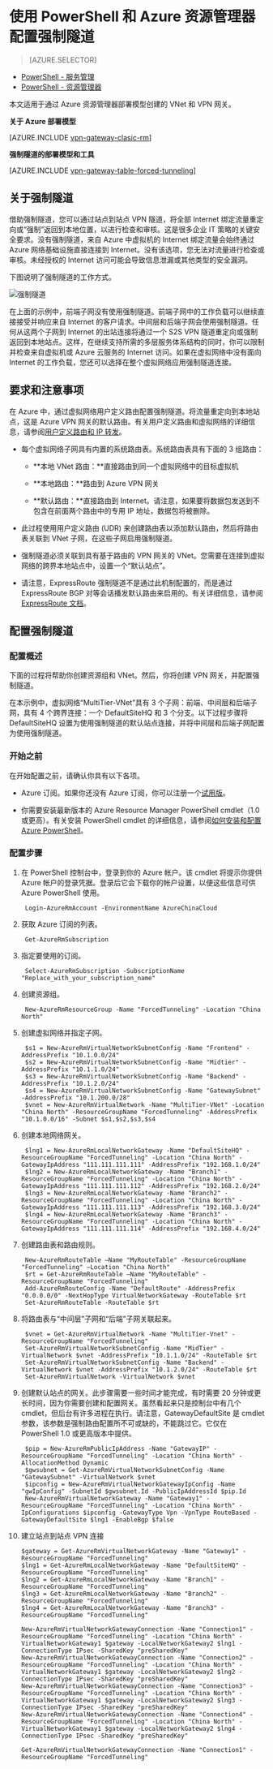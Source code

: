 <properties 
   pageTitle="使用 Resource Manager 为 VPN 网关配置强制隧道 | Azure"
   description="如果你的虚拟网络具有跨界 VPN 网关，你可以将全部 Internet 绑定流量重定向或“强制”返回到本地位置。本文适用于 Resource Manager 部署模型。"
   services="vpn-gateway"
   documentationCenter="na"
   authors="cherylmc"
   manager="carmonm"
   editor=""
   tags="azure-resource-manager"/>
<tags 
   ms.service="vpn-gateway"
   ms.date="04/12/2016"
   wacn.date="05/09/2016" />

# 使用 PowerShell 和 Azure 资源管理器配置强制隧道

> [AZURE.SELECTOR]
- [PowerShell - 服务管理](/documentation/articles/vpn-gateway-about-forced-tunneling)
- [PowerShell - 资源管理器](/documentation/articles/vpn-gateway-forced-tunneling-rm)

本文适用于通过 Azure 资源管理器部署模型创建的 VNet 和 VPN 网关。

**关于 Azure 部署模型**

[AZURE.INCLUDE [vpn-gateway-clasic-rm](../includes/vpn-gateway-classic-rm-include.md)]

**强制隧道的部署模型和工具**

[AZURE.INCLUDE [vpn-gateway-table-forced-tunneling](../includes/vpn-gateway-table-forcedtunnel-include.md)]


## 关于强制隧道

借助强制隧道，您可以通过站点到站点 VPN 隧道，将全部 Internet 绑定流量重定向或“强制”返回到本地位置，以进行检查和审核。这是很多企业 IT 策略的关键安全要求。没有强制隧道，来自 Azure 中虚拟机的 Internet 绑定流量会始终通过 Azure 网络基础设施直接连接到 Internet。没有该选项，您无法对流量进行检查或审核。未经授权的 Internet 访问可能会导致信息泄漏或其他类型的安全漏洞。

下图说明了强制隧道的工作方式。

![强制隧道](./media/vpn-gateway-forced-tunneling-rm/forced-tunnel.png)

在上面的示例中，前端子网没有使用强制隧道。前端子网中的工作负载可以继续直接接受并响应来自 Internet 的客户请求。中间层和后端子网会使用强制隧道。任何从这两个子网到 Internet 的出站连接将通过一个 S2S VPN 隧道重定向或强制返回到本地站点。这样，在继续支持所需的多层服务体系结构的同时，你可以限制并检查来自虚拟机或 Azure 云服务的 Internet 访问。如果在虚拟网络中没有面向 Internet 的工作负载，您还可以选择在整个虚拟网络应用强制隧道连接。

## 要求和注意事项

在 Azure 中，通过虚拟网络用户定义路由配置强制隧道。将流量重定向到本地站点，这是 Azure VPN 网关的默认路由。有关用户定义路由和虚拟网络的详细信息，请参阅[用户定义路由和 IP 转发](/documentation/articles/virtual-networks-udr-overview)。

- 每个虚拟网络子网具有内置的系统路由表。系统路由表具有下面的 3 组路由：

	- **本地 VNet 路由：**直接路由到同一个虚拟网络中的目标虚拟机
	
	- **本地路由：**路由到 Azure VPN 网关
	
	- **默认路由：**直接路由到 Internet。请注意，如果要将数据包发送到不包含在前面两个路由中的专用 IP 地址，数据包将被删除。

-  此过程使用用户定义路由 (UDR) 来创建路由表以添加默认路由，然后将路由表关联到 VNet 子网，在这些子网启用强制隧道。

- 强制隧道必须关联到具有基于路由的 VPN 网关的 VNet。您需要在连接到虚拟网络的跨界本地站点中，设置一个“默认站点”。

- 请注意，ExpressRoute 强制隧道不是通过此机制配置的，而是通过 ExpressRoute BGP 对等会话播发默认路由来启用的。有关详细信息，请参阅 [ExpressRoute 文档](/documentation/services/expressroute)。

## 配置强制隧道

### 配置概述

下面的过程将帮助你创建资源组和 VNet。然后，你将创建 VPN 网关，并配置强制隧道。

在本示例中，虚拟网络“MultiTier-VNet”具有 3 个子网：前端、中间层和后端子网，具有 4 个跨界连接：一个 DefaultSiteHQ 和 3 个分支。以下过程步骤将 DefaultSiteHQ 设置为使用强制隧道的默认站点连接，并将中间层和后端子网配置为使用强制隧道。

	
### 开始之前

在开始配置之前，请确认你具有以下各项。

- Azure 订阅。如果你还没有 Azure 订阅，你可以注册一个[试用版](/pricing/1rmb-trial)。

- 你需要安装最新版本的 Azure Resource Manager PowerShell cmdlet（1.0 或更高）。有关安装 PowerShell cmdlet 的详细信息，请参阅[如何安装和配置 Azure PowerShell](/documentation/articles/powershell-install-configure)。


### 配置步骤

1. 在 PowerShell 控制台中，登录到你的 Azure 帐户。该 cmdlet 将提示你提供 Azure 帐户的登录凭据。登录后它会下载你的帐户设置，以便这些信息可供 Azure PowerShell 使用。

		Login-AzureRmAccount -EnvironmentName AzureChinaCloud

2. 获取 Azure 订阅的列表。

		Get-AzureRmSubscription

2. 指定要使用的订阅。

		Select-AzureRmSubscription -SubscriptionName "Replace_with_your_subscription_name"
		
3. 创建资源组。

		New-AzureRmResourceGroup -Name "ForcedTunneling" -Location "China North"

4. 创建虚拟网络并指定子网。

		$s1 = New-AzureRmVirtualNetworkSubnetConfig -Name "Frontend" -AddressPrefix "10.1.0.0/24"
		$s2 = New-AzureRmVirtualNetworkSubnetConfig -Name "Midtier" -AddressPrefix "10.1.1.0/24"
		$s3 = New-AzureRmVirtualNetworkSubnetConfig -Name "Backend" -AddressPrefix "10.1.2.0/24"
		$s4 = New-AzureRmVirtualNetworkSubnetConfig -Name "GatewaySubnet" -AddressPrefix "10.1.200.0/28"
		$vnet = New-AzureRmVirtualNetwork -Name "MultiTier-VNet" -Location "China North" -ResourceGroupName "ForcedTunneling" -AddressPrefix "10.1.0.0/16" -Subnet $s1,$s2,$s3,$s4

5. 创建本地网络网关。

		$lng1 = New-AzureRmLocalNetworkGateway -Name "DefaultSiteHQ" -ResourceGroupName "ForcedTunneling" -Location "China North" -GatewayIpAddress "111.111.111.111" -AddressPrefix "192.168.1.0/24"
		$lng2 = New-AzureRmLocalNetworkGateway -Name "Branch1" -ResourceGroupName "ForcedTunneling" -Location "China North" -GatewayIpAddress "111.111.111.112" -AddressPrefix "192.168.2.0/24"
		$lng3 = New-AzureRmLocalNetworkGateway -Name "Branch2" -ResourceGroupName "ForcedTunneling" -Location "China North" -GatewayIpAddress "111.111.111.113" -AddressPrefix "192.168.3.0/24"
		$lng4 = New-AzureRmLocalNetworkGateway -Name "Branch3" -ResourceGroupName "ForcedTunneling" -Location "China North" -GatewayIpAddress "111.111.111.114" -AddressPrefix "192.168.4.0/24"
		
6. 创建路由表和路由规则。

		New-AzureRmRouteTable –Name "MyRouteTable" -ResourceGroupName "ForcedTunneling" –Location "China North"
		$rt = Get-AzureRmRouteTable –Name "MyRouteTable" -ResourceGroupName "ForcedTunneling" 
		Add-AzureRmRouteConfig -Name "DefaultRoute" -AddressPrefix "0.0.0.0/0" -NextHopType VirtualNetworkGateway -RouteTable $rt
		Set-AzureRmRouteTable -RouteTable $rt


6. 将路由表与“中间层”子网和“后端”子网关联起来。

		$vnet = Get-AzureRmVirtualNetwork -Name "MultiTier-Vnet" -ResourceGroupName "ForcedTunneling"
		Set-AzureRmVirtualNetworkSubnetConfig -Name "MidTier" -VirtualNetwork $vnet -AddressPrefix "10.1.1.0/24" -RouteTable $rt
		Set-AzureRmVirtualNetworkSubnetConfig -Name "Backend" -VirtualNetwork $vnet -AddressPrefix "10.1.2.0/24" -RouteTable $rt
		Set-AzureRmVirtualNetwork -VirtualNetwork $vnet

9. 创建默认站点的网关。此步骤需要一些时间才能完成，有时需要 20 分钟或更长时间，因为你需要创建和配置网关。虽然看起来只是控制台中有几个 cmdlet，但后台有许多进程在执行。请注意，GatewayDefaultSite 是 cmdlet 参数，该参数是强制路由配置所不可或缺的，不能跳过它。它仅在 PowerShell 1.0 或更高版本中提供。

		$pip = New-AzureRmPublicIpAddress -Name "GatewayIP" -ResourceGroupName "ForcedTunneling" -Location "China North" -AllocationMethod Dynamic
		$gwsubnet = Get-AzureRmVirtualNetworkSubnetConfig -Name "GatewaySubnet" -VirtualNetwork $vnet
		$ipconfig = New-AzureRmVirtualNetworkGatewayIpConfig -Name "gwIpConfig" -SubnetId $gwsubnet.Id -PublicIpAddressId $pip.Id
		New-AzureRmVirtualNetworkGateway -Name "Gateway1" -ResourceGroupName "ForcedTunneling" -Location "China North" -IpConfigurations $ipconfig -GatewayType Vpn -VpnType RouteBased -GatewayDefaultSite $lng1 -EnableBgp $false

10. 建立站点到站点 VPN 连接

		$gateway = Get-AzureRmVirtualNetworkGateway -Name "Gateway1" -ResourceGroupName "ForcedTunneling"
		$lng1 = Get-AzureRmLocalNetworkGateway -Name "DefaultSiteHQ" -ResourceGroupName "ForcedTunneling" 
		$lng2 = Get-AzureRmLocalNetworkGateway -Name "Branch1" -ResourceGroupName "ForcedTunneling" 
		$lng3 = Get-AzureRmLocalNetworkGateway -Name "Branch2" -ResourceGroupName "ForcedTunneling" 
		$lng4 = Get-AzureRmLocalNetworkGateway -Name "Branch3" -ResourceGroupName "ForcedTunneling" 

		New-AzureRmVirtualNetworkGatewayConnection -Name "Connection1" -ResourceGroupName "ForcedTunneling" -Location "China North" -VirtualNetworkGateway1 $gateway -LocalNetworkGateway2 $lng1 -ConnectionType IPsec -SharedKey "preSharedKey"
		New-AzureRmVirtualNetworkGatewayConnection -Name "Connection2" -ResourceGroupName "ForcedTunneling" -Location "China North" -VirtualNetworkGateway1 $gateway -LocalNetworkGateway2 $lng2 -ConnectionType IPsec -SharedKey "preSharedKey"
		New-AzureRmVirtualNetworkGatewayConnection -Name "Connection3" -ResourceGroupName "ForcedTunneling" -Location "China North" -VirtualNetworkGateway1 $gateway -LocalNetworkGateway2 $lng3 -ConnectionType IPsec -SharedKey "preSharedKey"
		New-AzureRmVirtualNetworkGatewayConnection -Name "Connection4" -ResourceGroupName "ForcedTunneling" -Location "China North" -VirtualNetworkGateway1 $gateway -LocalNetworkGateway2 $lng4 -ConnectionType IPsec -SharedKey "preSharedKey"

		Get-AzureRmVirtualNetworkGatewayConnection -Name "Connection1" -ResourceGroupName "ForcedTunneling"
		




<!---HONumber=Mooncake_0425_2016-->

